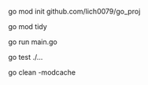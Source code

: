 

 go mod init  github.com/lich0079/go_proj
 
 go mod tidy
 
 go run main.go


go test ./...


go clean -modcache



